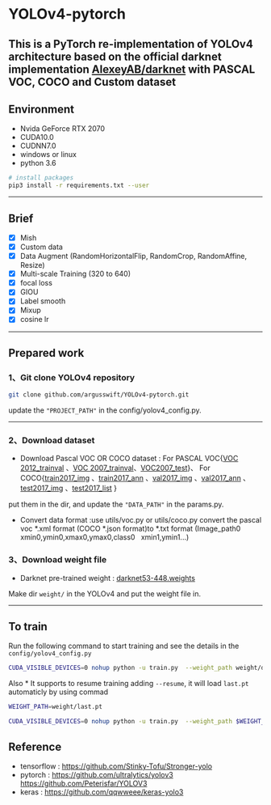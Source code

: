 # YOLOv4-pytorch

This is a PyTorch re-implementation of YOLOv4 architecture based on the official darknet implementation [AlexeyAB/darknet](https://github.com/AlexeyAB/darknet) with PASCAL VOC, COCO and Custom dataset
---
## Environment

* Nvida GeForce RTX 2070
* CUDA10.0
* CUDNN7.0
* windows or linux
* python 3.6
```bash
# install packages
pip3 install -r requirements.txt --user
```
---
## Brief
* [x] Mish
* [x] Custom data
* [x] Data Augment (RandomHorizontalFlip, RandomCrop, RandomAffine, Resize)
* [x] Multi-scale Training (320 to 640)
* [x] focal loss
* [x] GIOU
* [x] Label smooth
* [x] Mixup
* [x] cosine lr

---
## Prepared work

### 1、Git clone YOLOv4 repository
```Bash
git clone github.com/argusswift/YOLOv4-pytorch.git
```
update the `"PROJECT_PATH"` in the config/yolov4_config.py.

---

### 2、Download dataset
* Download Pascal VOC OR COCO dataset : 
For PASCAL VOC{[VOC 2012_trainval](http://host.robots.ox.ac.uk/pascal/VOC/voc2012/VOCtrainval_11-May-2012.tar) 、[VOC 2007_trainval](http://host.robots.ox.ac.uk/pascal/VOC/voc2007/VOCtrainval_06-Nov-2007.tar)、[VOC2007_test](http://host.robots.ox.ac.uk/pascal/VOC/voc2007/VOCtest_06-Nov-2007.tar)}、
For COCO{[train2017_img](http://images.cocodataset.org/zips/train2017.zip)
、[train2017_ann](http://images.cocodataset.org/annotations/annotations_trainval2017.zip)
、[val2017_img](http://images.cocodataset.org/zips/val2017.zip)
 、[val2017_ann](http://images.cocodataset.org/annotations/stuff_annotations_trainval2017.zip)
、[test2017_img](http://images.cocodataset.org/zips/test2017.zip)
 、[test2017_list](http://images.cocodataset.org/annotations/image_info_test2017.zip)
}

put them in the dir, and update the `"DATA_PATH"` in the params.py.
* Convert data format :use utils/voc.py or utils/coco.py convert the pascal voc *.xml format (COCO *.json format)to *.txt format (Image_path0 &nbsp; xmin0,ymin0,xmax0,ymax0,class0 &nbsp; xmin1,ymin1...)

### 3、Download weight file
* Darknet pre-trained weight :  [darknet53-448.weights](https://pjreddie.com/media/files/darknet53_448.weights)

Make dir `weight/` in the YOLOv4 and put the weight file in.

---
## To train

Run the following command to start training and see the details in the `config/yolov4_config.py`
```Bash
CUDA_VISIBLE_DEVICES=0 nohup python -u train.py  --weight_path weight/darknet53_448.weights --gpu_id 0 > nohup.log 2>&1 &
```
Also * It supports to resume training adding `--resume`, it will load `last.pt` automaticly by using commad
```Bash
WEIGHT_PATH=weight/last.pt

CUDA_VISIBLE_DEVICES=0 nohup python -u train.py  --weight_path $WEIGHT_PATH --gpu_id 0 > nohup.log 2>&1 &

```

## Reference

* tensorflow : https://github.com/Stinky-Tofu/Stronger-yolo
* pytorch : https://github.com/ultralytics/yolov3
https://github.com/Peterisfar/YOLOV3
* keras : https://github.com/qqwweee/keras-yolo3
